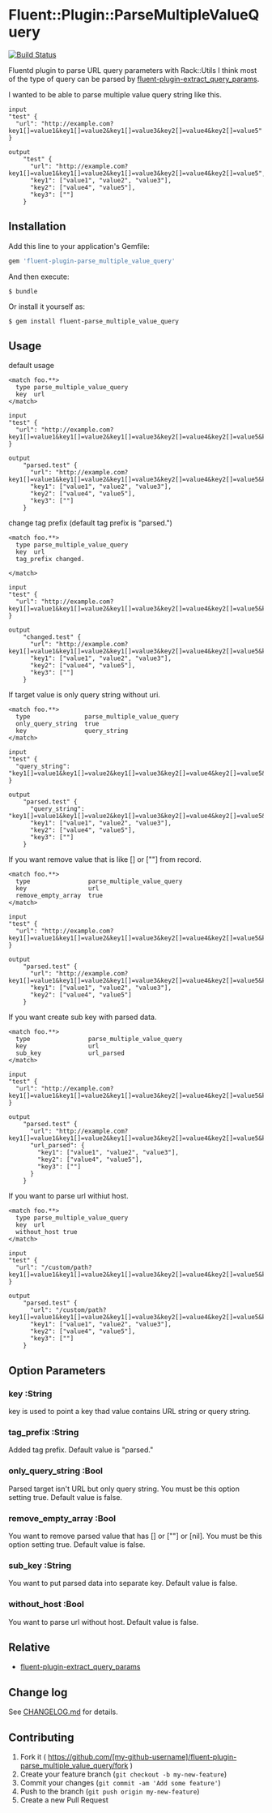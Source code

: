 # Fluent::Plugin::ParseMultipleValueQuery
[![Build Status](https://travis-ci.org/h-michael/fluent-plugin-parse_multiple_value_query.svg?branch=master)](https://travis-ci.org/h-michael/fluent-plugin-parse_multiple_value_query)

Fluentd plugin to parse URL query parameters with Rack::Utils
I think most of the type of query can be parsed by [fluent-plugin-extract_query_params](https://github.com/kentaro/fluent-plugin-extract_query_params).

I wanted to be able to parse multiple value query string like this.
```
input
"test" {
  "url": "http://example.com?key1[]=value1&key1[]=value2&key1[]=value3&key2[]=value4&key2[]=value5"
}

output
    "test" {
      "url": "http://example.com?key1[]=value1&key1[]=value2&key1[]=value3&key2[]=value4&key2[]=value5",
      "key1": ["value1", "value2", "value3"],
      "key2": ["value4", "value5"],
      "key3": [""]
    }
```

## Installation

Add this line to your application's Gemfile:

```ruby
gem 'fluent-plugin-parse_multiple_value_query'
```

And then execute:

    $ bundle

Or install it yourself as:

    $ gem install fluent-parse_multiple_value_query

## Usage

default usage
```
<match foo.**>
  type parse_multiple_value_query
  key  url
</match>

input
"test" {
  "url": "http://example.com?key1[]=value1&key1[]=value2&key1[]=value3&key2[]=value4&key2[]=value5&key3[]="
}

output
    "parsed.test" {
      "url": "http://example.com?key1[]=value1&key1[]=value2&key1[]=value3&key2[]=value4&key2[]=value5&key3[]=",
      "key1": ["value1", "value2", "value3"],
      "key2": ["value4", "value5"],
      "key3": [""]
    }
```

change tag prefix (default tag prefix is "parsed.")
```
<match foo.**>
  type parse_multiple_value_query
  key  url
  tag_prefix changed.
  
</match>

input
"test" {
  "url": "http://example.com?key1[]=value1&key1[]=value2&key1[]=value3&key2[]=value4&key2[]=value5&key3[]="
}

output
    "changed.test" {
      "url": "http://example.com?key1[]=value1&key1[]=value2&key1[]=value3&key2[]=value4&key2[]=value5&key3[]=",
      "key1": ["value1", "value2", "value3"],
      "key2": ["value4", "value5"],
      "key3": [""]
    }
```

If target value is only query string without uri.
```
<match foo.**>
  type               parse_multiple_value_query
  only_query_string  true
  key                query_string
</match>

input
"test" {
  "query_string": "key1[]=value1&key1[]=value2&key1[]=value3&key2[]=value4&key2[]=value5&key3[]="
}

output
    "parsed.test" {
      "query_string": "key1[]=value1&key1[]=value2&key1[]=value3&key2[]=value4&key2[]=value5&key3[]=",
      "key1": ["value1", "value2", "value3"],
      "key2": ["value4", "value5"],
      "key3": [""]
    }
```

If you want remove value that is like [] or [""] from record.
```
<match foo.**>
  type                parse_multiple_value_query
  key                 url
  remove_empty_array  true
</match>

input
"test" {
  "url": "http://example.com?key1[]=value1&key1[]=value2&key1[]=value3&key2[]=value4&key2[]=value5&key3[]="
}

output
    "parsed.test" {
      "url": "http://example.com?key1[]=value1&key1[]=value2&key1[]=value3&key2[]=value4&key2[]=value5&key3[]=",
      "key1": ["value1", "value2", "value3"],
      "key2": ["value4", "value5"]
    }
```

If you want create sub key with parsed data.
```
<match foo.**>
  type                parse_multiple_value_query
  key                 url
  sub_key             url_parsed
</match>

input
"test" {
  "url": "http://example.com?key1[]=value1&key1[]=value2&key1[]=value3&key2[]=value4&key2[]=value5&key3[]="
}

output
    "parsed.test" {
      "url": "http://example.com?key1[]=value1&key1[]=value2&key1[]=value3&key2[]=value4&key2[]=value5&key3[]=",
      "url_parsed": {
        "key1": ["value1", "value2", "value3"],
        "key2": ["value4", "value5"],
        "key3": [""]
      }
    }
```

If you want to parse url withiut host.
```
<match foo.**>
  type parse_multiple_value_query
  key  url
  without_host true
</match>

input
"test" {
  "url": "/custom/path?key1[]=value1&key1[]=value2&key1[]=value3&key2[]=value4&key2[]=value5&key3[]="
}

output
    "parsed.test" {
      "url": "/custom/path?key1[]=value1&key1[]=value2&key1[]=value3&key2[]=value4&key2[]=value5&key3[]=",
      "key1": ["value1", "value2", "value3"],
      "key2": ["value4", "value5"],
      "key3": [""]
    }
```

## Option Parameters

### key :String
key is used to point a key thad value contains URL string or query string.

### tag_prefix :String
Added tag prefix.
Default value is "parsed."

### only_query_string :Bool
Parsed target isn't URL but only query string.
You must be this option setting true.
Default value is false.

### remove_empty_array :Bool
You want to remove parsed value that has [] or [""] or [nil].
You must be this option setting true.
Default value is false.

### sub_key :String
You want to put parsed data into separate key.
Default value is false.

### without_host :Bool
You want to parse url without host.
Default value is false.

## Relative
 - [fluent-plugin-extract_query_params](https://github.com/kentaro/fluent-plugin-extract_query_params)

## Change log
See [CHANGELOG.md](https://github.com/h-michael-z/fluent-plugin-parse_multiple_value_query/blob/master/CHANGELOG.md) for details.

## Contributing

1. Fork it ( https://github.com/[my-github-username]/fluent-plugin-parse_multiple_value_query/fork )
2. Create your feature branch (`git checkout -b my-new-feature`)
3. Commit your changes (`git commit -am 'Add some feature'`)
4. Push to the branch (`git push origin my-new-feature`)
5. Create a new Pull Request
